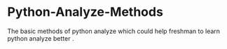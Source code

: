 # Python-Analyze-Methods
The basic methods of python analyze which could help freshman to learn python analyze better . 
